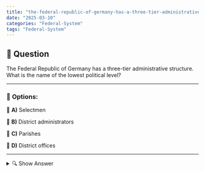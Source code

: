 ```yaml
---
title: "the-federal-republic-of-germany-has-a-three-tier-administrative-structure-what-is-the-name-of-the-lo"
date: "2025-03-10"
categories: "Federal-System"
tags: "Federal-System"
---
```


## 📌 **Question**

The Federal Republic of Germany has a three-tier administrative structure. What is the name of the lowest political level?



---

### 📝 **Options:**

🔘 **A)** Selectmen

🔘 **B)** District administrators

🔘 **C)** Parishes

🔘 **D)** District offices

---

<details>
  <summary>🔍 Show Answer</summary>

  <p>
💡  <b>Correct Answer:</b>  c
  </p>
  <p>
    📖<b>Explanation:</b>
    The Federal Republic of Germany is organised on a federal basis and has a three-tier administrative structure. The first level is the federal government, which is responsible for national affairs such as foreign policy and defence. The second level consists of the federal states, which have their own competences in areas such as education and the police. The lowest political level is the municipal level, which consists of municipalities. Municipalities manage local tasks such as urban planning, waste disposal, and local infrastructure. This system enables decentralized administration and efficiently takes regional needs into account.
  </p>
</details>
